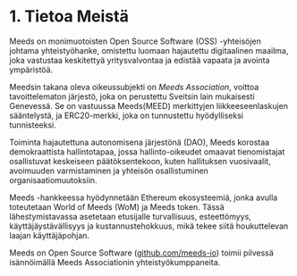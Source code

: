 
# 1. Tietoa Meistä

Meeds on monimuotoisten Open Source Software (OSS) -yhteisöjen johtama yhteistyöhanke, omistettu luomaan hajautettu digitaalinen maailma, joka vastustaa keskitettyä yritysvalvontaa ja edistää vapaata ja avointa ympäristöä.

Meedsin takana oleva oikeussubjekti on _Meeds Association_, voittoa tavoittelematon järjestö, joka on perustettu Sveitsin lain mukaisesti Genevessä. Se on vastuussa Meeds(MEED) merkittyjen liikkeeseenlaskujen sääntelystä, ja ERC20-merkki, joka on tunnustettu hyödylliseksi tunnisteeksi.

Toiminta hajautettuna autonomisena järjestönä (DAO), Meeds korostaa demokraattista hallintotapaa, jossa hallinto-oikeudet omaavat tienomistajat osallistuvat keskeiseen päätöksentekoon, kuten hallituksen vuosivaalit, avoimuuden varmistaminen ja yhteisön osallistuminen organisaatiomuutoksiin.

Meeds -hankkeessa hyödynnetään Ethereum ekosysteemiä, jonka avulla toteutetaan World of Meeds (WoM) ja Meeds token. Tässä lähestymistavassa asetetaan etusijalle turvallisuus, esteettömyys, käyttäjäystävällisyys ja kustannustehokkuus, mikä tekee siitä houkuttelevan laajan käyttäjäpohjan.

Meeds on Open Source Software ([github.com/meeds-io](https://github.com/meeds-io)) toimii pilvessä isännöimällä Meeds Associationin yhteistyökumppaneita.